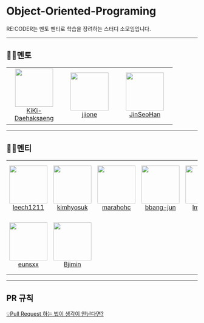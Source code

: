 # Object-Oriented-Programing

RE:CODER는 멘토 멘티로 학습을 장려하는 스터디 소모임입니다.

---
## 🧑‍💻멘토
<table>
    <tr height="150px">
        <td align="center" width="130px">
            <a href="https://github.com/KiKi-Daehaksaeng"><img height="100px" width="100px" src="https://avatars.githubusercontent.com/u/76834414?v=4"/></a>
            <br />
            <a href="https://github.com/KiKi-Daehaksaeng">KiKi-Daehaksaeng</a>
        </td>
        <td align="center" width="130px">
            <a href="https://github.com/jiione"><img height="100px" width="100px" src="https://avatars.githubusercontent.com/u/83341978?v=4"/></a>
            <br />
            <a href="https://github.com/jiione">jiione</a>
        </td>
        <td align="center" width="130px">
            <a href="https://github.com/JinSeoHan"><img height="100px" width="100px" src="https://avatars.githubusercontent.com/u/87526189?v=4"/></a>
            <br />
            <a href="https://github.com/JinSeoHan">JinSeoHan</a>
        </td>
    </tr>
</table>

---

## 🧑‍💻멘티
<table>
    <tr height="150px">
        <td align="center" width="130px">
            <a href="https://github.com/leech1211"><img height="100px" width="100px" src="https://avatars.githubusercontent.com/u/55794835?v=4"/></a>
            <br />
            <a href="https://github.com/leech1211">leech1211</a>
        </td>
        <td align="center" width="130px">
            <a href="https://github.com/kimhyosuk"><img height="100px" width="100px" src="https://avatars.githubusercontent.com/u/49363729?v=4"/></a>
            <br />
            <a href="https://github.com/kimhyosuk">kimhyosuk</a>
        </td>
        <td align="center" width="130px">
            <a href="https://github.com/marahohc"><img height="100px" width="100px" src="https://avatars.githubusercontent.com/u/96278814?v=4"/></a>
            <br />
            <a href="https://github.com/marahohc">marahohc</a>
        </td>
        <td align="center" width="130px">
            <a href="https://github.com/bbang-jun"><img height="100px" width="100px" src="https://avatars.githubusercontent.com/u/90714030?v=4"/></a>
            <br />
            <a href="https://github.com/bbang-jun">bbang-jun</a>
        </td>
        <td align="center" width="130px">
            <a href="https://github.com/lmhyuck"><img height="100px" width="100px" src="https://avatars.githubusercontent.com/u/49359991?v=4"/></a>
            <br />
            <a href="https://github.com/lmhyuck">lmhyuck</a>
        </td>
    </tr>
    <tr height="150px">
        <td align="center" width="130px">
            <a href="https://github.com/eunsxx"><img height="100px" width="100px" src="https://avatars.githubusercontent.com/u/88652027?v=4"/></a>
            <br />
            <a href="https://github.com/eunsxx">eunsxx</a>
        </td>
        <td align="center" width="130px">
            <a href="https://github.com/Bjimin"><img height="100px" width="100px" src="https://avatars.githubusercontent.com/u/96281320?v=4"/></a>
            <br />
            <a href="https://github.com/Bjimin">Bjimin</a>
        </td>
    </tr>
</table>

---
## PR 규칙
[💡Pull Request 하는 법이 생각이 안난다면?](https://solstice-hotel-6b8.notion.site/0d791f83057b4c20b26f9663019fcbad)